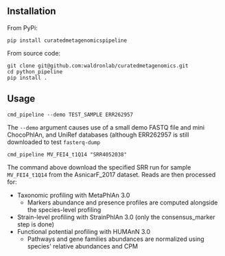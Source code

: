 ## Installation

From PyPi:
```
pip install curatedmetagenomicspipeline
```

From source code:
```
git clone git@github.com:waldronlab/curatedmetagenomics.git
cd python_pipeline
pip install .
```

## Usage

```
cmd_pipeline --demo TEST_SAMPLE ERR262957
```
The `--demo` argument causes use of a small demo FASTQ file and mini ChocoPhlAn, and UniRef databases (although ERR262957 is still downloaded to test `fasterq-dump`


```
cmd_pipeline MV_FEI4_t1Q14 "SRR4052038" 
```

The command above download the specified SRR run for sample `MV_FEI4_t1Q14` from the AsnicarF_2017 dataset. Reads are then processed for:

- Taxonomic profiling with MetaPhlAn 3.0
  - Markers abundance and presence profiles are computed alongside the species-level profiling
- Strain-level profiling with StrainPhlAn 3.0 (only the consensus_marker step is done)
- Functional potential profiling with HUMAnN 3.0
  - Pathways and gene families abundances are normalized using species' relative abundances and CPM
